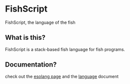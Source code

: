 # FishScript
FishScript, the language of the fish


## What is this?
FishScript is a stack-based fish language for fish programs.

## Documentation? 
check out the [esolang page](https://esolangs.org/wiki/FishScript) and the [language](LANGUAGE.OCEAN) document
